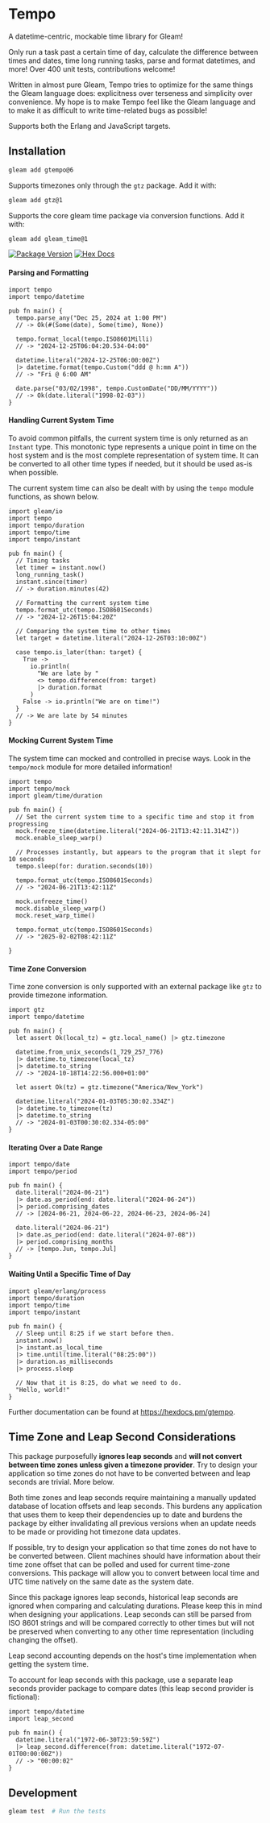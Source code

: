 # Tempo

A datetime-centric, mockable time library for Gleam!

Only run a task past a certain time of day, calculate the difference between times and dates, time long running tasks, parse and format datetimes, and more! Over 400 unit tests, contributions welcome!

Written in almost pure Gleam, Tempo tries to optimize for the same things the Gleam language does: explicitness over terseness and simplicity over convenience. My hope is to make Tempo feel like the Gleam language and to make it as difficult to write time-related bugs as possible!

Supports both the Erlang and JavaScript targets.

## Installation

```sh
gleam add gtempo@6
```

Supports timezones only through the `gtz` package. Add it with:

```sh
gleam add gtz@1
```

Supports the core gleam time package via conversion functions. Add it with:

```sh
gleam add gleam_time@1
```

[![Package Version](https://img.shields.io/hexpm/v/tempo)](https://hex.pm/packages/gtempo)
[![Hex Docs](https://img.shields.io/badge/hex-docs-ffaff3)](https://hexdocs.pm/gtempo/)

#### Parsing and Formatting

```gleam
import tempo
import tempo/datetime

pub fn main() {
  tempo.parse_any("Dec 25, 2024 at 1:00 PM")
  // -> Ok(#(Some(date), Some(time), None))

  tempo.format_local(tempo.ISO8601Milli)
  // -> "2024-12-25T06:04:20.534-04:00"

  datetime.literal("2024-12-25T06:00:00Z")
  |> datetime.format(tempo.Custom("ddd @ h:mm A"))
  // -> "Fri @ 6:00 AM"

  date.parse("03/02/1998", tempo.CustomDate("DD/MM/YYYY"))
  // -> Ok(date.literal("1998-02-03"))
}
```

#### Handling Current System Time

To avoid common pitfalls, the current system time is only returned as an `Instant` type. This monotonic type represents a unique point in time on the host system and is the most complete representation of system time. It can be converted to all other time types if needed, but it should be used as-is when possible.

The current system time can also be dealt with by using the `tempo` module functions, as shown below.

```gleam
import gleam/io
import tempo
import tempo/duration
import tempo/time
import tempo/instant

pub fn main() {
  // Timing tasks
  let timer = instant.now()
  long_running_task()
  instant.since(timer)
  // -> duration.minutes(42)

  // Formatting the current system time
  tempo.format_utc(tempo.ISO8601Seconds)
  // -> "2024-12-26T15:04:20Z"

  // Comparing the system time to other times
  let target = datetime.literal("2024-12-26T03:10:00Z")

  case tempo.is_later(than: target) {
    True ->
      io.println(
        "We are late by "
        <> tempo.difference(from: target)
        |> duration.format
      )
    False -> io.println("We are on time!")
  }
  // -> We are late by 54 minutes
}
```

#### Mocking Current System Time

The system time can mocked and controlled in precise ways. Look in the `tempo/mock` module for more detailed information!

```gleam
import tempo
import tempo/mock
import gleam/time/duration

pub fn main() {
  // Set the current system time to a specific time and stop it from progressing
  mock.freeze_time(datetime.literal("2024-06-21T13:42:11.314Z"))
  mock.enable_sleep_warp()

  // Processes instantly, but appears to the program that it slept for 10 seconds
  tempo.sleep(for: duration.seconds(10))

  tempo.format_utc(tempo.ISO8601Seconds)
  // -> "2024-06-21T13:42:11Z"

  mock.unfreeze_time()
  mock.disable_sleep_warp()
  mock.reset_warp_time()

  tempo.format_utc(tempo.ISO8601Seconds)
  // -> "2025-02-02T08:42:11Z"

}
```

#### Time Zone Conversion

Time zone conversion is only supported with an external package like `gtz` to provide timezone information.

```gleam
import gtz
import tempo/datetime

pub fn main() {
  let assert Ok(local_tz) = gtz.local_name() |> gtz.timezone

  datetime.from_unix_seconds(1_729_257_776)
  |> datetime.to_timezone(local_tz)
  |> datetime.to_string
  // -> "2024-10-18T14:22:56.000+01:00"

  let assert Ok(tz) = gtz.timezone("America/New_York")

  datetime.literal("2024-01-03T05:30:02.334Z")
  |> datetime.to_timezone(tz)
  |> datetime.to_string
  // -> "2024-01-03T00:30:02.334-05:00"
}
```

#### Iterating Over a Date Range

```gleam
import tempo/date
import tempo/period

pub fn main() {
  date.literal("2024-06-21")
  |> date.as_period(end: date.literal("2024-06-24"))
  |> period.comprising_dates
  // -> [2024-06-21, 2024-06-22, 2024-06-23, 2024-06-24]

  date.literal("2024-06-21")
  |> date.as_period(end: date.literal("2024-07-08"))
  |> period.comprising_months
  // -> [tempo.Jun, tempo.Jul]
}
```

#### Waiting Until a Specific Time of Day

```gleam
import gleam/erlang/process
import tempo/duration
import tempo/time
import tempo/instant

pub fn main() {
  // Sleep until 8:25 if we start before then.
  instant.now()
  |> instant.as_local_time
  |> time.until(time.literal("08:25:00"))
  |> duration.as_milliseconds
  |> process.sleep

  // Now that it is 8:25, do what we need to do.
  "Hello, world!"
}
```

Further documentation can be found at <https://hexdocs.pm/gtempo>.

## Time Zone and Leap Second Considerations

This package purposefully **ignores leap seconds** and **will not convert between time zones unless given a timezone provider**. Try to design your application so time zones do not have to be converted between and leap seconds are trivial. More below.

Both time zones and leap seconds require maintaining a manually updated database of location offsets and leap seconds. This burdens any application that uses them to keep their dependencies up to date and burdens the package by either invalidating all previous versions when an update needs to be made or providing hot timezone data updates.

If possible, try to design your application so that time zones do not have to be converted between. Client machines should have information about their time zone offset that can be polled and used for current time-zone conversions. This package will allow you to convert between local time and UTC time natively on the same date as the system date.

Since this package ignores leap seconds, historical leap seconds are ignored when comparing and calculating durations. Please keep this in mind when designing your applications. Leap seconds can still be parsed from ISO 8601 strings and will be compared correctly to other times but will not be preserved when converting to any other time representation (including changing the offset).

Leap second accounting depends on the host's time implementation when getting the system time.

To account for leap seconds with this package, use a separate leap seconds provider package to compare dates (this leap second provider is fictional):

```gleam
import tempo/datetime
import leap_second

pub fn main() {
  datetime.literal("1972-06-30T23:59:59Z")
  |> leap_second.difference(from: datetime.literal("1972-07-01T00:00:00Z"))
  // -> "00:00:02"
}
```

## Development

```sh
gleam test  # Run the tests
```
